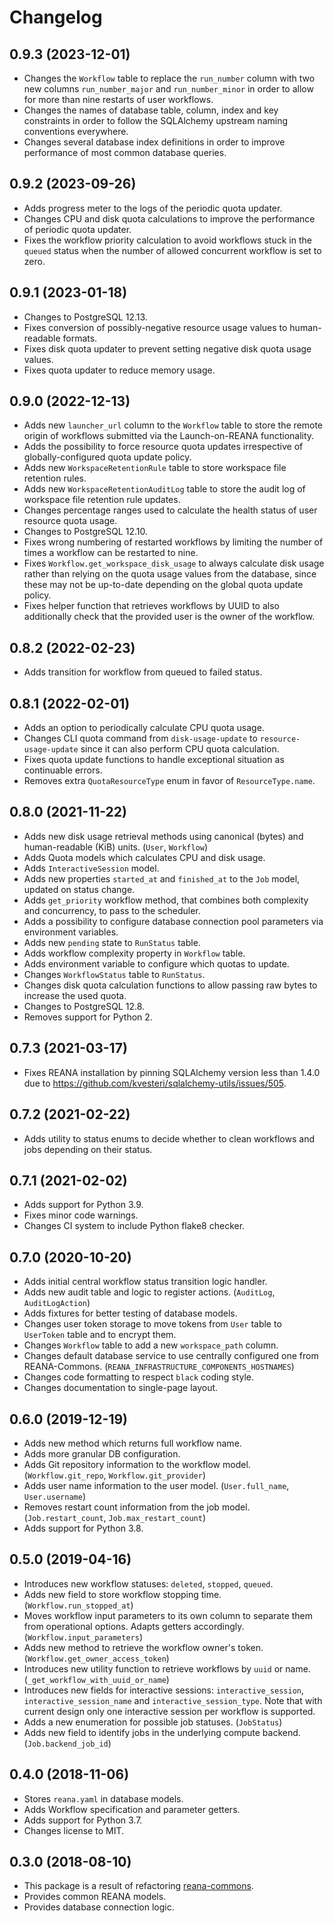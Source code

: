 # Changelog

## 0.9.3 (2023-12-01)

- Changes the `Workflow` table to replace the `run_number` column with two new columns `run_number_major` and `run_number_minor` in order to allow for more than nine restarts of user workflows.
- Changes the names of database table, column, index and key constraints in order to follow the SQLAlchemy upstream naming conventions everywhere.
- Changes several database index definitions in order to improve performance of most common database queries.

## 0.9.2 (2023-09-26)

- Adds progress meter to the logs of the periodic quota updater.
- Changes CPU and disk quota calculations to improve the performance of periodic quota updater.
- Fixes the workflow priority calculation to avoid workflows stuck in the `queued` status when the number of allowed concurrent workflow is set to zero.

## 0.9.1 (2023-01-18)

- Changes to PostgreSQL 12.13.
- Fixes conversion of possibly-negative resource usage values to human-readable formats.
- Fixes disk quota updater to prevent setting negative disk quota usage values.
- Fixes quota updater to reduce memory usage.

## 0.9.0 (2022-12-13)

- Adds new `launcher_url` column to the `Workflow` table to store the remote origin of workflows submitted via the Launch-on-REANA functionality.
- Adds the possibility to force resource quota updates irrespective of globally-configured quota update policy.
- Adds new `WorkspaceRetentionRule` table to store workspace file retention rules.
- Adds new `WorkspaceRetentionAuditLog` table to store the audit log of workspace file retention rule updates.
- Changes percentage ranges used to calculate the health status of user resource quota usage.
- Changes to PostgreSQL 12.10.
- Fixes wrong numbering of restarted workflows by limiting the number of times a workflow can be restarted to nine.
- Fixes `Workflow.get_workspace_disk_usage` to always calculate disk usage rather than relying on the quota usage values from the database, since these may not be up-to-date depending on the global quota update policy.
- Fixes helper function that retrieves workflows by UUID to also additionally check that the provided user is the owner of the workflow.

## 0.8.2 (2022-02-23)

- Adds transition for workflow from queued to failed status.

## 0.8.1 (2022-02-01)

- Adds an option to periodically calculate CPU quota usage.
- Changes CLI quota command from `disk-usage-update` to `resource-usage-update` since it can also perform CPU quota calculation.
- Fixes quota update functions to handle exceptional situation as continuable errors.
- Removes extra `QuotaResourceType` enum in favor of `ResourceType.name`.

## 0.8.0 (2021-11-22)

- Adds new disk usage retrieval methods using canonical (bytes) and human-readable (KiB) units. (`User`, `Workflow`)
- Adds Quota models which calculates CPU and disk usage.
- Adds `InteractiveSession` model.
- Adds new properties `started_at` and `finished_at` to the `Job` model, updated on status change.
- Adds `get_priority` workflow method, that combines both complexity and concurrency, to pass to the scheduler.
- Adds a possibility to configure database connection pool parameters via environment variables.
- Adds new `pending` state to `RunStatus` table.
- Adds workflow complexity property in `Workflow` table.
- Adds environment variable to configure which quotas to update.
- Changes `WorkflowStatus` table to `RunStatus`.
- Changes disk quota calculation functions to allow passing raw bytes to increase the used quota.
- Changes to PostgreSQL 12.8.
- Removes support for Python 2.

## 0.7.3 (2021-03-17)

- Fixes REANA installation by pinning SQLAlchemy version less than 1.4.0 due to <https://github.com/kvesteri/sqlalchemy-utils/issues/505>.

## 0.7.2 (2021-02-22)

- Adds utility to status enums to decide whether to clean workflows and jobs depending on their status.

## 0.7.1 (2021-02-02)

- Adds support for Python 3.9.
- Fixes minor code warnings.
- Changes CI system to include Python flake8 checker.

## 0.7.0 (2020-10-20)

- Adds initial central workflow status transition logic handler.
- Adds new audit table and logic to register actions. (`AuditLog`, `AuditLogAction`)
- Adds fixtures for better testing of database models.
- Changes user token storage to move tokens from `User` table to `UserToken` table and to encrypt them.
- Changes `Workflow` table to add a new `workspace_path` column.
- Changes default database service to use centrally configured one from REANA-Commons. (`REANA_INFRASTRUCTURE_COMPONENTS_HOSTNAMES`)
- Changes code formatting to respect `black` coding style.
- Changes documentation to single-page layout.

## 0.6.0 (2019-12-19)

- Adds new method which returns full workflow name.
- Adds more granular DB configuration.
- Adds Git repository information to the workflow model.
  (`Workflow.git_repo`, `Workflow.git_provider`)
- Adds user name information to the user model.
  (`User.full_name`, `User.username`)
- Removes restart count information from the job model.
  (`Job.restart_count`, `Job.max_restart_count`)
- Adds support for Python 3.8.

## 0.5.0 (2019-04-16)

- Introduces new workflow statuses: `deleted`, `stopped`, `queued`.
- Adds new field to store workflow stopping time. (`Workflow.run_stopped_at`)
- Moves workflow input parameters to its own column to separate them from
  operational options. Adapts getters accordingly.
  (`Workflow.input_parameters`)
- Adds new method to retrieve the workflow owner's token.
  (`Workflow.get_owner_access_token`)
- Introduces new utility function to retrieve workflows by `uuid` or name.
  (`_get_workflow_with_uuid_or_name`)
- Introduces new fields for interactive sessions: `interactive_session`,
  `interactive_session_name` and `interactive_session_type`. Note that with
  current design only one interactive session per workflow is supported.
- Adds a new enumeration for possible job statuses. (`JobStatus`)
- Adds new field to identify jobs in the underlying compute backend.
  (`Job.backend_job_id`)

## 0.4.0 (2018-11-06)

- Stores `reana.yaml` in database models.
- Adds Workflow specification and parameter getters.
- Adds support for Python 3.7.
- Changes license to MIT.

## 0.3.0 (2018-08-10)

- This package is a result of refactoring [reana-commons](https://reana-commons.readthedocs.io/).
- Provides common REANA models.
- Provides database connection logic.

